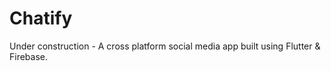 # Chatify
Under construction - A cross platform social media app built using Flutter &amp; Firebase.
